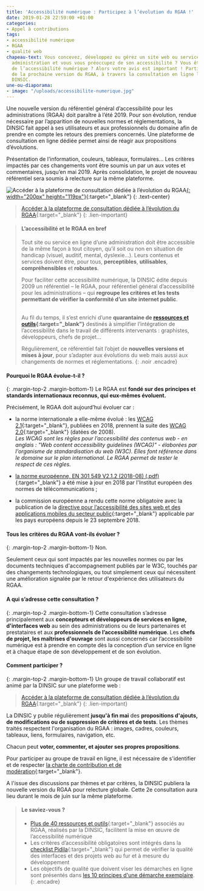 ```yaml
---
title: 'Accessibilité numérique : Participez à l’évolution du RGAA !'
date: 2019-01-28 22:59:00 +01:00
categories:
- Appel à contributions
tags:
- accessibilité numérique
- RGAA
- qualité web
chapeau-text: Vous concevez, développez ou gérez un site web ou service en ligne d’une
  administration et vous vous préoccupez de son accessibilité ? Vous êtes un professionnel
  de l’accessibilité numérique ? Alors votre avis est important ! Participez à l’élaboration
  de la prochaine version du RGAA, à travers la consultation en ligne lancée par la
  DINSIC.
une-ou-diaporama:
- image: "/uploads/accessibilite-numerique.jpg"
---
```


Une nouvelle version du référentiel général d’accessibilité pour les administrations (RGAA) doit paraître à l’été 2019. Pour son évolution, rendue nécessaire par l’apparition de nouvelles normes et réglementations, la DINSIC fait appel à ses utilisateurs et aux professionnels du domaine afin de prendre en compte les retours des premiers concernés. Une plateforme de consultation en ligne dédiée permet ainsi de réagir aux propositions d’évolutions.

Présentation de l’information, couleurs, tableaux, formulaires… Les critères impactés par ces changements vont être soumis un par un aux votes et commentaires, jusqu’en mai 2019. Après consolidation, le projet de nouveau référentiel sera soumis à relecture sur la même plateforme.

![Accéder à la plateforme de consultation dédiée à l’évolution du RGAA](/uploads/capture-plateforme-consultation-rgaa_200.jpg)[{: width="200px" height="119px"}](http://evolution-rgaa.numerique.gouv.fr/){:target="_blank"}
{: .text-center}

> [Accéder à la plateforme de consultation dédiée à l’évolution du RGAA](http://evolution-rgaa.numerique.gouv.fr/){:target="_blank"}
> {: .lien-important}

> #### L’accessibilité et le RGAA en bref
>
> Tout site ou service en ligne d’une administration doit être accessible de la même façon à tout citoyen, qu’il soit ou non en situation de handicap (visuel, auditif, mental, dyslexie…). Leurs contenus et services doivent être, pour tous, **perceptibles**, **utilisables**, **compréhensibles** et **robustes**.
>
> Pour faciliter cette accessibilité numérique, la DINSIC édite depuis 2009 un référentiel – le RGAA, pour référentiel général d’accessibilité pour les administrations – qui **regroupe les critères et les tests permettant de vérifier la conformité d’un site internet public**.
>
> <br>Au fil du temps, il s’est enrichi d’une **quarantaine de [ressources et outils](http://references.modernisation.gouv.fr/ressources){:target="_blank"}** destinés à simplifier l’intégration de l’accessibilité dans le travail de différents intervenants : graphistes, développeurs, chefs de projet…
>
> Régulièrement, ce référentiel fait l’objet de **nouvelles versions et mises à jour**, pour s’adapter aux évolutions du web mais aussi aux changements de normes et réglementations.
> {: .noir .encadre}

#### **Pourquoi le RGAA évolue-t-il ?**

{: .margin-top-2 .margin-bottom-1}
Le RGAA est **fondé sur des principes et standards internationaux reconnus, qui eux-mêmes évoluent.**

Précisément, le RGAA doit aujourd’hui évoluer car :

* la norme internationale a elle-même évolué : les [WCAG 2.1](https://www.w3.org/TR/WCAG21/){:target="_blank"}, publiées en 2018, prennent la suite des [WCAG 2.0](https://www.w3.org/TR/WCAG20/){:target="_blank"} (datées de 2008).
  <br>*Les WCAG sont les règles pour l’accessibilité des contenus web - en anglais : "Web content accessibility guidelines (WCAG)" - élaborées par l'organisme de standardisation du web (W3C). Elles font référence dans le domaine sur le plan international. Le RGAA permet de tester le respect de ces règles.*

* [la norme européenne, EN 301 549 V2.1.2 (2018-08) (.pdf)](https://www.etsi.org/deliver/etsi_en/301500_301599/301549/02.01.02_60/en_301549v020102p.pdf){:target="_blank"} a été mise à jour en 2018 par l'Institut européen des normes de télécommunications ;

* la commission européenne a rendu cette norme obligatoire avec la publication de la [directive pour l’accessibilité des sites web et des applications mobiles du secteur public](https://eur-lex.europa.eu/legal-content/FR/TXT/?uri=CELEX:32016L2102){:target="_blank"} applicable par les pays européens depuis le 23 septembre 2018.

#### **Tous les critères du RGAA vont-ils évoluer ?**

{: .margin-top-2 .margin-bottom-1}
Non.

Seulement ceux qui sont impactés par les nouvelles normes ou par les documents techniques d'accompagnement publiés par le W3C, touchés par des changements technologiques, ou tout simplement ceux qui nécessitent une amélioration signalée par le retour d'expérience des utilisateurs du RGAA.

#### **A qui s’adresse cette consultation ?**

{: .margin-top-2 .margin-bottom-1}
Cette consultation s’adresse principalement aux **concepteurs et développeurs de services en ligne, d'interfaces web** au sein des administrations ou de leurs partenaires et prestataires et aux **professionnels de l’accessibilité numérique**. Les **chefs de projet, les maîtrises d'ouvrage** sont aussi concernés car l’accessibilité numérique est à prendre en compte dès la conception d’un service en ligne et à chaque étape de son développement et de son évolution.

#### **Comment participer ?**

{: .margin-top-2 .margin-bottom-1}
Un groupe de travail collaboratif est animé par la DINSIC sur une plateforme web :

> [Accéder à la plateforme de consultation dédiée à l’évolution du RGAA](http://evolution-rgaa.numerique.gouv.fr/){:target="_blank"}
> {: .lien-important}

La DINSIC y publie régulièrement **jusqu'à fin mai** des **propositions d'ajouts, de modifications ou de suppression de critères et de tests**. Les thèmes traités respectent l'organisation du RGAA : images, cadres, couleurs, tableaux, liens, formulaires, navigation, etc.

Chacun peut **voter, commenter, et ajouter ses propres propositions**.

Pour participer au groupe de travail en ligne, il est nécessaire de s'identifier et de respecter [la charte de contribution et de modération](https://evolution-rgaa.numerique.gouv.fr/charte-de-participation-et-de-moderation){:target="_blank"}.

A l'issue des discussions par thèmes et par critères, la DINSIC publiera la nouvelle version du RGAA pour relecture globale. Cette 2e consultation aura lieu durant le mois de juin sur la même plateforme.

> #### Le saviez-vous ?
> 
> * [Plus de 40 ressources et outils](http://references.modernisation.gouv.fr/ressources){:target="_blank"} associés au RGAA, réalisés par la DINSIC, facilitent la mise en œuvre de l’accessibilité numérique
> * Les critères d’accessibilité obligatoires sont intégrés dans la [checklist Pidila](https://pidila.gitlab.io/checklist-pidila/){:target="_blank"} qui permet de vérifier la qualité des interfaces et des projets web au fur et à mesure du développement
> * Les objectifs de qualité que doivent viser les démarches en ligne sont présentés dans [les 10 principes d'une démarche exemplaire](https://www.numerique.gouv.fr/publications/dix-principes/).
{: .encadre}